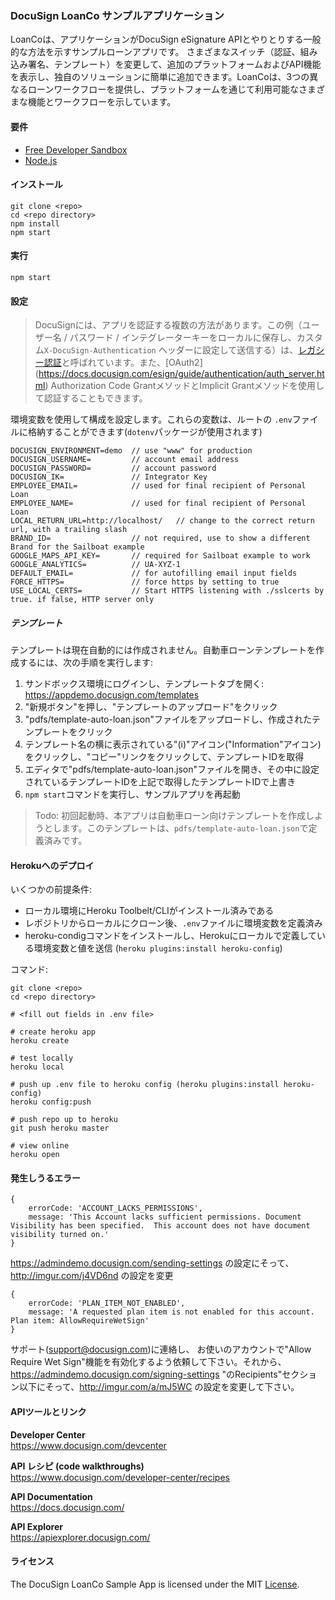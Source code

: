 
### DocuSign LoanCo サンプルアプリケーション

LoanCoは、アプリケーションがDocuSign eSignature APIとやりとりする一般的な方法を示すサンプルローンアプリです。 さまざまなスイッチ（認証、組み込み署名、テンプレート）を変更して、追加のプラットフォームおよびAPI機能を表示し、独自のソリューションに簡単に追加できます。LoanCoは、3つの異なるローンワークフローを提供し、プラットフォームを通じて利用可能なさまざまな機能とワークフローを示しています。

#### 要件

- [Free Developer Sandbox](https://secure.docusign.com/signup/develop)
- [Node.js](https://nodejs.org/en/)


#### インストール 

    git clone <repo> 
    cd <repo directory>
    npm install
    npm start


#### 実行 

    npm start
    

#### 設定 

> DocuSignには、アプリを認証する複数の方法があります。この例（ユーザー名 / パスワード / インテグレーターキーをローカルに保存し、カスタム`X-DocuSign-Authentication` ヘッダーに設定して送信する）は、[レガシー認証](https://docs.docusign.com/esign/guide/authentication/legacy_auth.html)と呼ばれています。また、[OAuth2] (https://docs.docusign.com/esign/guide/authentication/auth_server.html) Authorization Code GrantメソッドとImplicit Grantメソッドを使用して認証することもできます。

環境変数を使用して構成を設定します。これらの変数は、ルートの `.env`ファイルに格納することができます(`dotenv`パッケージが使用されます) 

    DOCUSIGN_ENVIRONMENT=demo  // use "www" for production  
    DOCUSIGN_USERNAME=         // account email address  
    DOCUSIGN_PASSWORD=         // account password
    DOCUSIGN_IK=               // Integrator Key 
    EMPLOYEE_EMAIL=            // used for final recipient of Personal Loan
    EMPLOYEE_NAME=             // used for final recipient of Personal Loan
    LOCAL_RETURN_URL=http://localhost/   // change to the correct return url, with a trailing slash
    BRAND_ID=                  // not required, use to show a different Brand for the Sailboat example 
    GOOGLE_MAPS_API_KEY=       // required for Sailboat example to work
    GOOGLE_ANALYTICS=          // UA-XYZ-1
    DEFAULT_EMAIL=             // for autofilling email input fields
    FORCE_HTTPS=               // force https by setting to true
    USE_LOCAL_CERTS=           // Start HTTPS listening with ./sslcerts by true. if false, HTTP server only


##### テンプレート 

テンプレートは現在自動的には作成されません。自動車ローンテンプレートを作成するには、次の手順を実行します:

1. サンドボックス環境にログインし、テンプレートタブを開く: https://appdemo.docusign.com/templates  
1. "新規ボタン"を押し、"テンプレートのアップロード"をクリック 
1. "pdfs/template-auto-loan.json"ファイルをアップロードし、作成されたテンプレートをクリック
1. テンプレート名の横に表示されている"(i)"アイコン("Information"アイコン)をクリックし、"コピー"リンクをクリックして、テンプレートIDを取得 
1. エディタで"pdfs/template-auto-loan.json"ファイルを開き、その中に設定されているテンプレートIDを上記で取得したテンプレートIDで上書き 
1. `npm start`コマンドを実行し、サンプルアプリを再起動

> Todo: 初回起動時、本アプリは自動車ローン向けテンプレートを作成しようとします。このテンプレートは、`pdfs/template-auto-loan.json`で定義済みです。 


#### Herokuへのデプロイ

いくつかの前提条件:

- ローカル環境にHeroku Toolbelt/CLIがインストール済みである  
- レポジトリからローカルにクローン後、`.env`ファイルに環境変数を定義済み 
- heroku-condigコマンドをインストールし、Herokuにローカルで定義している環境変数と値を送信 (`heroku plugins:install heroku-config`)  


コマンド:  

    git clone <repo>
    cd <repo directory>

    # <fill out fields in .env file>

    # create heroku app
    heroku create    

    # test locally
    heroku local

    # push up .env file to heroku config (heroku plugins:install heroku-config)
    heroku config:push

    # push repo up to heroku 
    git push heroku master

    # view online
    heroku open
    


#### 発生しうるエラー  

    { 
        errorCode: 'ACCOUNT_LACKS_PERMISSIONS',
        message: 'This Account lacks sufficient permissions. Document Visibility has been specified.  This account does not have document visibility turned on.' 
    }

https://admindemo.docusign.com/sending-settings の設定にそって、http://imgur.com/j4VD6nd の設定を変更


    {
        errorCode: 'PLAN_ITEM_NOT_ENABLED',
        message: 'A requested plan item is not enabled for this account. Plan item: AllowRequireWetSign' 
    }

サポート(support@docusign.com)に連絡し、 お使いのアカウントで"Allow Require Wet Sign"機能を有効化するよう依頼して下さい。それから、https://admindemo.docusign.com/signing-settings "のRecipients"セクション以下にそって、http://imgur.com/a/mJ5WC の設定を変更して下さい。



#### APIツールとリンク

__Developer Center__  
https://www.docusign.com/devcenter

__API レシピ (code walkthroughs)__  
https://www.docusign.com/developer-center/recipes

__API Documentation__  
https://docs.docusign.com/  

__API Explorer__  
https://apiexplorer.docusign.com/  



#### ライセンス 

The DocuSign LoanCo Sample App is licensed under the MIT [License](LICENSE).



